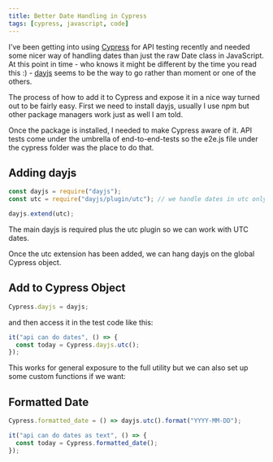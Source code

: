 ```yaml
---
title: Better Date Handling in Cypress
tags: [cypress, javascript, code]
---
```


I've been getting into using [Cypress](https://cypress.io) for API testing recently and needed some nicer way of handling dates than just the raw Date class in JavaScript.
At this point in time - who knows it might be different by the time you read this :) - [dayjs](https://day.js.org) seems to be the way to go rather than moment or one of the others.

The process of how to add it to Cypress and expose it in a nice way turned out to be fairly easy. First we need to install dayjs, usually I use npm but other
package managers work just as well I am told.

Once the package is installed, I needed to make Cypress aware of it. API tests come under the umbrella of end-to-end-tests so the e2e.js file under the cypress folder was the place to
do that.

## Adding dayjs

```javascript
const dayjs = require("dayjs");
const utc = require("dayjs/plugin/utc"); // we handle dates in utc only

dayjs.extend(utc);
```

The main dayjs is required plus the utc plugin so we can work with UTC dates.

Once the utc extension has been added, we can hang dayjs on the global Cypress object.

## Add to Cypress Object

```javascript
Cypress.dayjs = dayjs;
```

and then access it in the test code like this:

```javascript
it("api can do dates", () => {
  const today = Cypress.dayjs.utc();
});
```

This works for general exposure to the full utility but we can also set up some custom functions if we want:

## Formatted Date

```javascript
Cypress.formatted_date = () => dayjs.utc().format("YYYY-MM-DD");
```

```javascript
it("api can do dates as text", () => {
  const today = Cypress.formatted_date();
});
```
